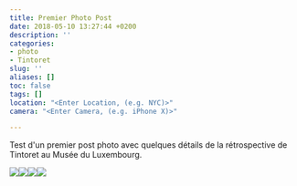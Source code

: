 ```yaml
---
title: Premier Photo Post
date: 2018-05-10 13:27:44 +0200
description: ''
categories:
- photo
- Tintoret
slug: ''
aliases: []
toc: false
tags: []
location: "<Enter Location, (e.g. NYC)>"
camera: "<Enter Camera, (e.g. iPhone X)>"

---
```

Test d'un premier post photo avec quelques détails de la rétrospective de Tintoret au Musée du Luxembourg. 

![](/uploads/2018/05/10/genial.jpg)![](/uploads/2018/05/10/tintoret2.jpg)![](/uploads/2018/05/10/tintoret1-1.jpg)![](/uploads/2018/05/10/tintoret3.jpg)